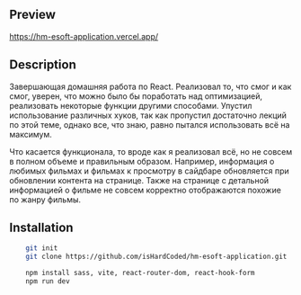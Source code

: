 ## Preview

https://hm-esoft-application.vercel.app/

## Description

Завершающая домашняя работа по React. Реализовал то, что смог и как смог, уверен, что можно было бы поработать над оптимизацией, реализовать некоторые функции другими способами. Упустил использование различных хуков, так как пропустил достаточно лекций по этой теме, однако все, что знаю, равно пытался использовать всё на максимум.

Что касается функционала, то вроде как я реализовал всё, но не совсем в полном объеме и правильным образом. Например, информация о любимых фильмах и фильмах к просмотру в сайдбаре обновляется при обновлении контента на странице. Также на странице с детальной информацией о фильме не совсем корректно отображаются похожие по жанру фильмы.

## Installation

```bash
    git init
    git clone https://github.com/isHardCoded/hm-esoft-application.git

    npm install sass, vite, react-router-dom, react-hook-form
    npm run dev



